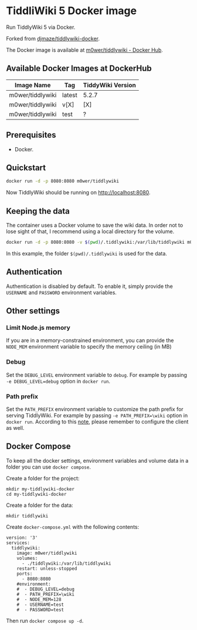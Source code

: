 # TiddliWiki 5 Docker image

Run TiddlyWiki 5 via Docker.

Forked from
[djmaze/tiddlywiki-docker](https://github.com/djmaze/tiddlywiki-docker).

The Docker image is available at [m0wer/tiddlywiki - Docker
Hub](https://hub.docker.com/r/m0wer/tiddlywiki).

## Available Docker Images at DockerHub

Image Name       | Tag        | TiddyWiki Version
-----------------|------------|------------------
m0wer/tiddlywiki | latest     | 5.2.7
m0wer/tiddlywiki | v[X]       | [X]
m0wer/tiddlywiki | test       | ?

## Prerequisites

* Docker.

## Quickstart

```bash
docker run -d -p 8080:8080 m0wer/tiddlywiki
```

Now TiddlyWiki should be running on
[http://localhost:8080](http://localhost:8080).

## Keeping the data

The container uses a Docker volume to save the wiki data. In order not
to lose sight of that, I recommend using a local directory for the volume.

```bash
docker run -d -p 8080:8080 -v $(pwd)/.tiddlywiki:/var/lib/tiddlywiki m0wer/tiddlywiki
```

In this example, the folder `$(pwd)/.tiddlywiki` is used for the data.

## Authentication

Authentication is disabled by default. To enable it, simply provide the
`USERNAME` and `PASSWORD` environment variables.

## Other settings

### Limit Node.js memory

If you are in a memory-constrained environment, you can provide the
`NODE_MEM` environment variable to specify the memory ceiling (in MB)

### Debug

Set the `DEBUG_LEVEL` environment variable to `debug`. For example by passing
`-e DEBUG_LEVEL=debug` option in `docker run`.

### Path prefix

Set the `PATH_PREFIX` environment variable to customize the path prefix for
serving TiddlyWiki. For example by passing `-e PATH_PREFIX=\wiki` option in
`docker run`. According to this [note][path-prefix-note], please remember to
configure the client as well.

[path-prefix-note]: https://tiddlywiki.com/static/Using%2520a%2520custom%2520path%2520prefix%2520with%2520the%2520client-server%2520edition.html

## Docker Compose

To keep all the docker settings, environment variables and volume data in a folder you can use `docker compose`.

Create a folder for the project:

```
mkdir my-tiddlywiki-docker
cd my-tiddlywiki-docker
```

Create a folder for the data:

```
mkdir tiddlywiki
```

Create `docker-compose.yml` with the following contents:

```
version: '3'
services:
  tiddlywiki:
    image: m0wer/tiddlywiki
    volumes:
      - ./tiddlywiki:/var/lib/tiddlywiki
    restart: unless-stopped
    ports:
      - 8080:8080
    #environment:
    #  - DEBUG_LEVEL=debug
    #  - PATH_PREFIX=\wiki
    #  - NODE_MEM=128
    #  - USERNAME=test
    #  - PASSWORD=test
```

Then run `docker compose up -d`.
